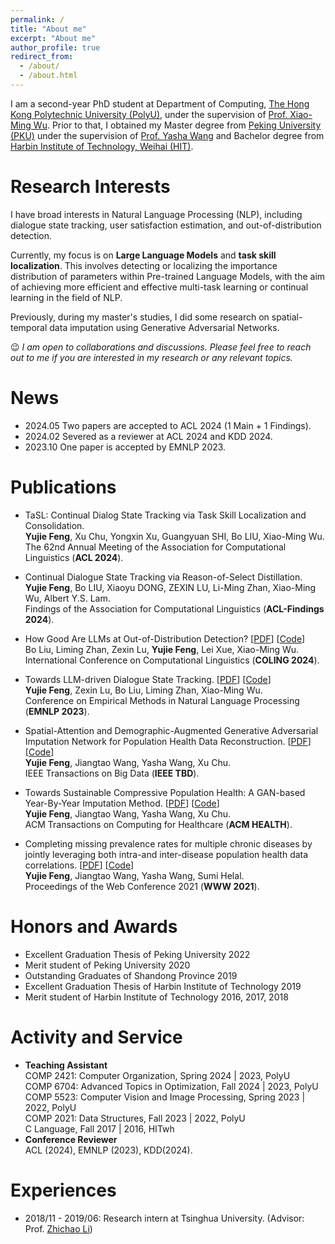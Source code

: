 ```yaml
---
permalink: /
title: "About me"
excerpt: "About me"
author_profile: true
redirect_from: 
  - /about/
  - /about.html
---
```


I am a second-year PhD student at Department of Computing, [The Hong Kong Polytechnic University (PolyU)](https://www.polyu.edu.hk/), under the supervision of [Prof. Xiao-Ming Wu](https://www4.comp.polyu.edu.hk/~csxmwu/).
Prior to that, I obtained my Master degree from [Peking University (PKU)](https://www.pku.edu.cn/) under the supervision of [Prof. Yasha Wang](https://faculty.pku.edu.cn/wangyasha/zh_CN/more/10532/jsjjgd/index.htm) and Bachelor degree from [Harbin Institute of Technology, Weihai (HIT)](https://www.hitwh.edu.cn/).

# Research Interests
I have broad interests in Natural Language Processing (NLP), including dialogue state tracking, user satisfaction estimation, and out-of-distribution detection.

Currently, my focus is on **Large Language Models** and **task skill localization**. This involves detecting or localizing the importance distribution of parameters within Pre-trained Language Models, with the aim of achieving more efficient and effective multi-task learning or continual learning in the field of NLP.

Previously, during my master's studies, I did some research on spatial-temporal data imputation using Generative Adversarial Networks.

:wink: *I am open to collaborations and discussions. Please feel free to reach out to me if you are interested in my research or any relevant topics.*

# News
* 2024.05 Two papers are accepted to ACL 2024 (1 Main + 1 Findings).
* 2024.02 Severed as a reviewer at ACL 2024 and KDD 2024.
* 2023.10 One paper is accepted by EMNLP 2023.

# Publications

* TaSL: Continual Dialog State Tracking via Task Skill Localization and Consolidation.   
  **Yujie Feng**, Xu Chu, Yongxin Xu, Guangyuan SHI, Bo LIU, Xiao-Ming Wu.   
  The 62nd Annual Meeting of the Association for Computational Linguistics (**ACL 2024**).
  
* Continual Dialogue State Tracking via Reason-of-Select Distillation.   
  **Yujie Feng**, Bo LIU, Xiaoyu DONG, ZEXIN LU, Li-Ming Zhan, Xiao-Ming Wu, Albert Y.S. Lam.   
  Findings of the Association for Computational Linguistics (**ACL-Findings 2024**).

* How Good Are LLMs at Out-of-Distribution Detection? [[PDF](https://arxiv.org/pdf/2308.10261.pdf)] [[Code](https://github.com/Awenbocc/LLM-OOD)]  
  Bo Liu, Liming Zhan, Zexin Lu, **Yujie Feng**,  Lei Xue, Xiao-Ming Wu.  
  International Conference on Computational Linguistics (**COLING 2024**).

* Towards LLM-driven Dialogue State Tracking. [[PDF](https://arxiv.org/pdf/2310.14970.pdf)] [[Code](https://github.com/WoodScene/LDST)]  
  **Yujie Feng**, Zexin Lu, Bo Liu, Liming Zhan, Xiao-Ming Wu.  
  Conference on Empirical Methods in Natural Language Processing (**EMNLP 2023**).  

* Spatial-Attention and Demographic-Augmented Generative Adversarial Imputation Network for Population Health Data Reconstruction. [[PDF](https://ieeexplore.ieee.org/abstract/document/9976200)] [[Code](https://github.com/WoodScene/SDAGAIN)]  
  **Yujie Feng**, Jiangtao Wang, Yasha Wang, Xu Chu.  
  IEEE Transactions on Big Data (**IEEE TBD**).  

* Towards Sustainable Compressive Population Health: A GAN-based Year-By-Year Imputation Method. [[PDF](https://dl.acm.org/doi/abs/10.1145/3571159)] [[Code](https://github.com/WoodScene/UAA-GAIN)]  
  **Yujie Feng**, Jiangtao Wang, Yasha Wang, Xu Chu.  
  ACM Transactions on Computing for Healthcare (**ACM HEALTH**).  

* Completing missing prevalence rates for multiple chronic diseases by jointly leveraging both intra-and inter-disease population health data correlations. [[PDF](https://dl.acm.org/doi/abs/10.1145/3442381.3449811)] [[Code](https://github.com/WoodScene/Compressive-Population-Health)]  
  **Yujie Feng**, Jiangtao Wang, Yasha Wang, Sumi Helal.  
  Proceedings of the Web Conference 2021 (**WWW 2021**).  


# Honors and Awards
* Excellent Graduation Thesis of Peking University 2022  
* Merit student of Peking University 2020  
* Outstanding Graduates of Shandong Province 2019   
* Excellent Graduation Thesis of Harbin Institute of Technology 2019  
* Merit student of Harbin Institute of Technology 2016, 2017, 2018  

# Activity and Service
* **Teaching Assistant**  
  COMP 2421: Computer Organization, Spring 2024 | 2023, PolyU  
  COMP 6704: Advanced Topics in Optimization, Fall 2024 | 2023, PolyU   
  COMP 5523: Computer Vision and Image Processing, Spring 2023 | 2022, PolyU  
  COMP 2021: Data Structures, Fall 2023 | 2022, PolyU     
  C Language, Fall 2017 | 2016, HITwh  
* **Conference Reviewer**  
  ACL (2024), EMNLP (2023), KDD(2024).

# Experiences
* 2018/11 - 2019/06: Research intern at Tsinghua University. (Advisor: Prof. [Zhichao Li](https://scholar.google.com.hk/citations?user=AQ1zeEcAAAAJ&hl=zh-CN&oi=sra))
